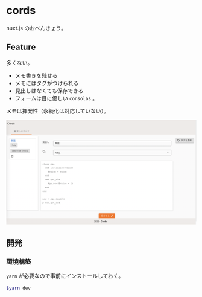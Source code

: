 # cords

nuxt.js のおべんきょう。

## Feature

多くない。

- メモ書きを残せる
- メモにはタグがつけられる
- 見出しはなくても保存できる
- フォームは目に優しい `consolas` 。

メモは揮発性（永続化は対応していない）。

![cords](docs/cords.png)

## 開発

### 環境構築

`yarn` が必要なので事前にインストールしておく。

```bash
$yarn dev
```
